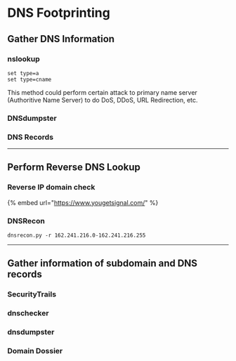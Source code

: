 # DNS Footprinting

## Gather DNS Information

### nslookup

```
set type=a
set type=cname

```

This method could perform certain attack to primary name server (Authoritive Name Server) to do DoS, DDoS, URL Redirection, etc.

### DNSdumpster

### DNS Records

***

## Perform Reverse DNS Lookup

### Reverse IP domain check

{% embed url="https://www.yougetsignal.com/" %}

### DNSRecon

```
dnsrecon.py -r 162.241.216.0-162.241.216.255
```

***

## Gather information of subdomain and DNS records

### SecurityTrails

### dnschecker

### dnsdumpster

### Domain Dossier
